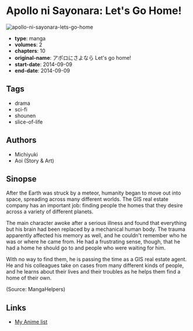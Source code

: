 # Apollo ni Sayonara: Let's Go Home!

![apollo-ni-sayonara-lets-go-home](https://cdn.myanimelist.net/images/manga/2/155640.jpg)

-   **type**: manga
-   **volumes**: 2
-   **chapters**: 10
-   **original-name**: アポロにさよなら Let's go home!
-   **start-date**: 2014-09-09
-   **end-date**: 2014-09-09

## Tags

-   drama
-   sci-fi
-   shounen
-   slice-of-life

## Authors

-   Michiyuki
-   Aoi (Story & Art)

## Sinopse

After the Earth was struck by a meteor, humanity began to move out into space, spreading across many different worlds. The GIS real estate company has an important job: finding people the homes that they desire across a variety of different planets.

The main character awoke after a serious illness and found that everything but his brain had been replaced by a mechanical human body. The trauma apparently affected his memory as well, and he couldn't remember who he was or where he came from. He had a frustrating sense, though, that he had a home he should go to and people who were waiting for him.

With no way to find them, he is passing the time as a GIS real estate agent. He and his colleagues take on cases from many different kinds of people, and he learns about their lives and their troubles as he helps them find a home of their own.

(Source: MangaHelpers)

## Links

-   [My Anime list](https://myanimelist.net/manga/88959/Apollo_ni_Sayonara__Lets_Go_Home)

